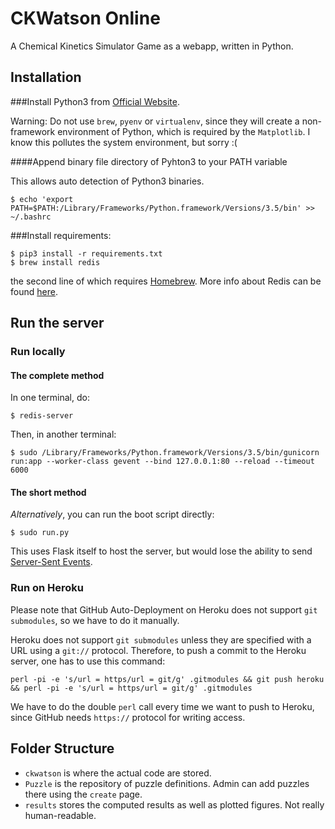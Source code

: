 CKWatson Online
===============

A Chemical Kinetics Simulator Game as a webapp, written in Python.

Installation
------------

###Install Python3 from [Official Website][].

Warning: Do not use `brew`, `pyenv` or `virtualenv`, since they will create a non-framework environment of Python, which is required by the `Matplotlib`. I know this pollutes the system environment, but sorry :(

[Official Website]: https://www.python.org/downloads/

####Append binary file directory of Pyhton3 to your PATH variable

This allows auto detection of Python3 binaries.

    $ echo 'export PATH=$PATH:/Library/Frameworks/Python.framework/Versions/3.5/bin' >> ~/.bashrc 

###Install requirements:

    $ pip3 install -r requirements.txt
    $ brew install redis

the second line of which requires [Homebrew](http://brew.sh/). More info about Redis can be found [here](http://redis.io/).


Run the server
--------------

### Run locally

#### The complete method
In one terminal, do:

    $ redis-server

Then, in another terminal:

    $ sudo /Library/Frameworks/Python.framework/Versions/3.5/bin/gunicorn run:app --worker-class gevent --bind 127.0.0.1:80 --reload --timeout 6000

#### The short method
_Alternatively_, you can run the boot script directly:

    $ sudo run.py

This uses Flask itself to host the server, but would lose the ability to send [Server-Sent Events](https://github.com/singingwolfboy/flask-sse).

### Run on Heroku 

Please note that GitHub Auto-Deployment on Heroku does not support `git submodules`, so we have to do it manually.

Heroku does not support `git submodules` unless they are specified with a URL using a `git://` protocol. Therefore, to push a commit to the Heroku server, one has to use this command:

    perl -pi -e 's/url = https/url = git/g' .gitmodules && git push heroku && perl -pi -e 's/url = https/url = git/g' .gitmodules

We have to do the double `perl` call every time we want to push to Heroku, since GitHub needs `https://` protocol for writing access.

Folder Structure
----------------

- `ckwatson` is where the actual code are stored.
- `Puzzle` is the repository of puzzle definitions. Admin can add puzzles there using the `create` page.
- `results` stores the computed results as well as plotted figures. Not really human-readable.